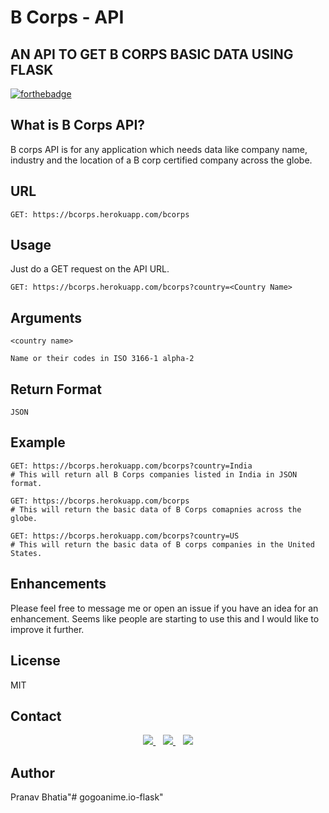 # B Corps - API
## AN API TO GET B CORPS BASIC DATA USING FLASK
[![forthebadge](http://forthebadge.com/images/badges/made-with-python.svg)](https://github.com/PRANAVBHATIA1999/B-Corps-API)

## What is B Corps API?
B corps API is for any application which needs  data like company name, industry and the location of a B corp certified company across the globe.

## URL 

```
GET: https://bcorps.herokuapp.com/bcorps
```

## Usage
Just do a GET request on the API URL.
```
GET: https://bcorps.herokuapp.com/bcorps?country=<Country Name>
```

## Arguments
```
<country name>

Name or their codes in ISO 3166-1 alpha-2
```
## Return Format
```
JSON
```
## Example
```
GET: https://bcorps.herokuapp.com/bcorps?country=India
# This will return all B Corps companies listed in India in JSON format.
```

```
GET: https://bcorps.herokuapp.com/bcorps
# This will return the basic data of B Corps comapnies across the globe.
```

```
GET: https://bcorps.herokuapp.com/bcorps?country=US
# This will return the basic data of B corps companies in the United States.
```

## Enhancements
Please feel free to message me or open an issue if you have an idea for an enhancement. Seems like people are starting to use this and I would like to improve it further.

## License
MIT

## Contact 

<p align='center'>
<a href="https://twitter.com/pranavvbhatia">
  <img src="https://img.shields.io/badge/twitter-%231DA1F2.svg?&style=for-the-badge&logo=twitter&logoColor=white" />
</a>&nbsp;&nbsp;
<a href="https://www.linkedin.com/in/bhatiapranav/">
  <img src="https://img.shields.io/badge/linkedin-%230077B5.svg?&style=for-the-badge&logo=linkedin&logoColor=white" />
</a>&nbsp;&nbsp;
<a href="mailto:pranavbhtaia431999@gmail.com">
  <img src="https://img.shields.io/badge/email me-%23D14836.svg?&style=for-the-badge&logo=gmail&logoColor=white" />
</a>
</p>

## Author 
Pranav Bhatia"# gogoanime.io-flask" 
